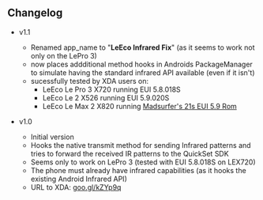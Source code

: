 ## Changelog

- v1.1
	- Renamed app_name to "**LeEco Infrared Fix**" (as it seems to work not only on the LePro 3)
	- now places addditional method hooks in Androids PackageManager to simulate having the standard infrared API available (even if it isn't)
	- sucessfully tested by XDA users on:
		- LeEco Le Pro 3 X720 running EUI 5.8.018S
		- LeEco Le 2 X526 running EUI 5.9.020S
		- LeEco Le Max 2 X820 running  [Madsurfer's 21s EUI 5.9 Rom](http://forum.xda-developers.com/le-max-2/development/madsurfers-21s-eui-5-9-rom-t3497125)

- v1.0
	- Initial version
	- Hooks the native transmit method for sending Infrared patterns and tries to forward the received IR patterns to the QuickSet SDK
	- Seems only to work on LePro 3 (tested with EUI 5.8.018S on LEX720)
	- The phone must already have infrared capabilities (as it hooks the existing Android Infrared API)
	- URL to XDA: [goo.gl/kZYp9q](http://goo.gl/kZYp9q)
